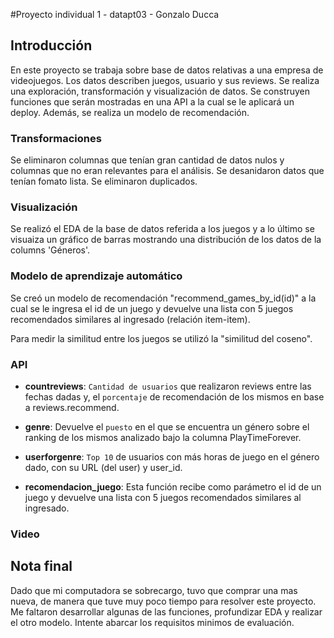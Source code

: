 
#Proyecto individual 1 - datapt03 - Gonzalo Ducca

## Introducción

En este proyecto se trabaja sobre base de datos relativas a una empresa de videojuegos. Los datos describen juegos, usuario y sus reviews. Se realiza una exploración, transformación y visualización de datos. Se construyen funciones que serán mostradas en una API a la cual se le aplicará un deploy. Además, se realiza un modelo de recomendación. 

### Transformaciones

Se eliminaron columnas que tenían gran cantidad de datos nulos y columnas que no eran relevantes para el análisis. Se desanidaron datos que tenían fomato lista. Se eliminaron duplicados. 


### Visualización

Se realizó el EDA de la base de datos referida a los juegos y a lo último se visuaiza un gráfico de barras mostrando una distribución de los datos de la columns 'Géneros'.

### Modelo de aprendizaje automático

Se creó un modelo de recomendación "recommend_games_by_id(id)" a la cual se le ingresa el id de un juego y devuelve una lista con 5 juegos recomendados similares al ingresado (relación item-item).

Para medir la similitud entre los juegos se utilizó la "similitud del coseno". 

### API

* **countreviews**: `Cantidad de usuarios` que realizaron reviews entre las fechas dadas y, el `porcentaje` de recomendación de los mismos en base a reviews.recommend.

* **genre**: Devuelve el `puesto` en el que se encuentra un género sobre el ranking de los mismos analizado bajo la columna PlayTimeForever.

* **userforgenre**:
    `Top 10` de usuarios con más horas de juego en el género dado, con su URL (del user) y user_id.

* **recomendacion_juego**: Esta función recibe como parámetro el id de un juego y devuelve una lista con 5 juegos recomendados similares al ingresado.

### Video


## Nota final
Dado que mi computadora se sobrecargo, tuvo que comprar una mas nueva, de manera que tuve muy poco tiempo para resolver este proyecto. Me faltaron desarrollar algunas de las funciones, profundizar EDA y realizar el otro modelo. Intente abarcar los requisitos minimos de evaluación.